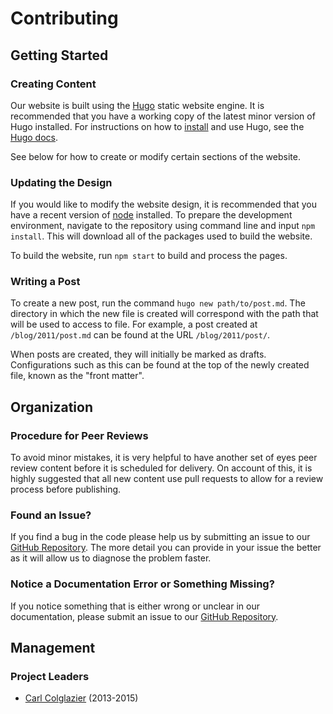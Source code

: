 Contributing
============

Getting Started
---------------

### Creating Content ###

Our website is built using the [Hugo] static website engine. It is recommended
that you have a working copy of the latest minor version of Hugo installed.
For instructions on how to [install][install Hugo] and use Hugo, see the
[Hugo docs].

See below for how to create or modify certain sections of the website.

### Updating the Design ###

If you would like to modify the website design, it is recommended that you have
a recent version of [node] installed. To prepare the development environment,
navigate to the repository using command line and input `npm install`. This will
download all of the packages used to build the website.

To build the website, run `npm start` to build and process the pages.

### Writing a Post ###

To create a new post, run the command `hugo new path/to/post.md`. The directory
in which the new file is created will correspond with the path that will be used
to access to file. For example, a post created at `/blog/2011/post.md` can be
found at the URL `/blog/2011/post/`.

When posts are created, they will initially be marked as drafts. Configurations
such as this can be found at the top of the newly created file, known as the
"front matter".

Organization
-----------

### Procedure for Peer Reviews ###

To avoid minor mistakes, it is very helpful to have another set of eyes peer
review content before it is scheduled for delivery. On account of this, it is
highly suggested that all new content use pull requests to allow for a review
process before publishing.

### Found an Issue? ###

If you find a bug in the code please help us by submitting an issue to our
[GitHub Repository][gh issue].
The more detail you can provide in your issue the better as it will allow us to
diagnose the problem faster.

### Notice a Documentation Error or Something Missing? ###

If you notice something that is either wrong or unclear in our documentation,
please submit an issue to our
[GitHub Repository][gh issue].

Management
----------

### Project Leaders ###

+ [Carl Colglazier](https://github.com/carlcolglazier) (2013-2015)

[hugo]: http://gohugo.io/ "Hugo :: A fast and modern static website engine"
[install hugo]: http://gohugo.io/overview/installing/ "Installing Hugo"
[hugo docs]: http://gohugo.io/overview/introduction/
[contributing.md]: /CONTRIBUTING.MD
[node]: https://iojs.org "io.js - JavaScript I/O"
[gh issue]: https://github.com/team2059/website/issues/new "Create an issue"
